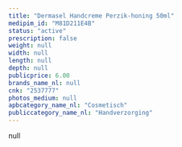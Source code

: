 ```yaml
---
title: "Dermasel Handcreme Perzik-honing 50ml"
medipim_id: "M81D211E4B"
status: "active"
prescription: false
weight: null
width: null
length: null
depth: null
publicprice: 6.00
brands_name_nl: null
cnk: "2537777"
photos_medium: null
apbcategory_name_nl: "Cosmetisch"
publiccategory_name_nl: "Handverzorging"
---
```

null
